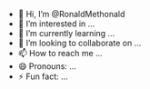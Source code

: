 - 👋 Hi, I’m @RonaldMethonald
- 👀 I’m interested in ...
- 🌱 I’m currently learning ...
- 💞️ I’m looking to collaborate on ...
- 📫 How to reach me ...
- 😄 Pronouns: ...
- ⚡ Fun fact: ...

<!---
RonaldMethonald/RonaldMethonald is a ✨ special ✨ repository because its `README.md` (this file) appears on your GitHub profile.
You can click the Preview link to take a look at your changes.
--->
